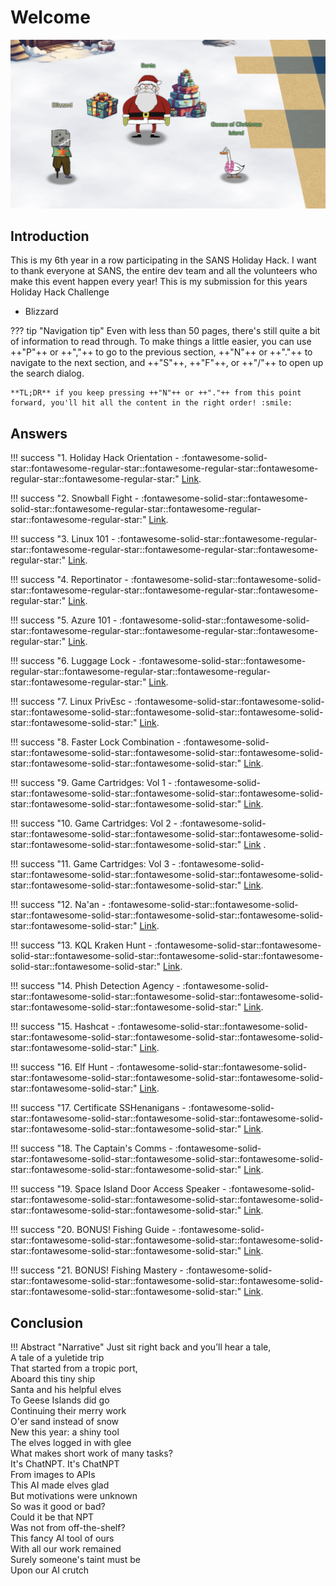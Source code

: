 # Welcome 

![Group photo](./img/misc/title_image.png)

## Introduction

This is my 6th year in a row participating in the SANS Holiday Hack. I want to thank everyone at SANS, the entire dev team and all the volunteers who make this event happen every year! This is my submission for this years Holiday Hack Challenge

- Blizzard

??? tip "Navigation tip"
    Even with less than 50 pages, there's still quite a bit of information to read through. To make things a little easier, you can use ++"P"++ or ++","++ to go to the previous section, ++"N"++ or ++"."++ to navigate to the next section, and ++"S"++, ++"F"++, or ++"/"++ to open up the search dialog.

    **TL;DR** if you keep pressing ++"N"++ or ++"."++ from this point forward, you'll hit all the content in the right order! :smile:

## Answers

!!! success "1. Holiday Hack Orientation - :fontawesome-solid-star::fontawesome-regular-star::fontawesome-regular-star::fontawesome-regular-star::fontawesome-regular-star:"
     [Link](./objectives/o1.md).

!!! success "2. Snowball Fight - :fontawesome-solid-star::fontawesome-solid-star::fontawesome-regular-star::fontawesome-regular-star::fontawesome-regular-star:"
     [Link](./objectives/o2.md).

!!! success "3. Linux 101 - :fontawesome-solid-star::fontawesome-regular-star::fontawesome-regular-star::fontawesome-regular-star::fontawesome-regular-star:"
      [Link](./objectives/o3.md).

!!! success "4. Reportinator - :fontawesome-solid-star::fontawesome-solid-star::fontawesome-regular-star::fontawesome-regular-star::fontawesome-regular-star:"
      [Link](./objectives/o4.md).

!!! success "5. Azure 101 - :fontawesome-solid-star::fontawesome-solid-star::fontawesome-regular-star::fontawesome-regular-star::fontawesome-regular-star:"
      [Link](./objectives/o5.md).

!!! success "6. Luggage Lock - :fontawesome-solid-star::fontawesome-regular-star::fontawesome-regular-star::fontawesome-regular-star::fontawesome-regular-star:"
      [Link](./objectives/o6.md).

!!! success "7. Linux PrivEsc - :fontawesome-solid-star::fontawesome-solid-star::fontawesome-solid-star::fontawesome-solid-star::fontawesome-solid-star::fontawesome-solid-star:"
      [Link](./objectives/o7.md).

!!! success "8. Faster Lock Combination - :fontawesome-solid-star::fontawesome-solid-star::fontawesome-solid-star::fontawesome-solid-star::fontawesome-solid-star::fontawesome-solid-star:"
      [Link](./objectives/o8.md).

!!! success "9. Game Cartridges: Vol 1 - :fontawesome-solid-star::fontawesome-solid-star::fontawesome-solid-star::fontawesome-solid-star::fontawesome-solid-star::fontawesome-solid-star:"
      [Link](./objectives/o9.md).

!!! success "10. Game Cartridges: Vol 2 - :fontawesome-solid-star::fontawesome-solid-star::fontawesome-solid-star::fontawesome-solid-star::fontawesome-solid-star::fontawesome-solid-star:"
      [Link](./objectives/o10.md)  .

!!! success "11. Game Cartridges: Vol 3 - :fontawesome-solid-star::fontawesome-solid-star::fontawesome-solid-star::fontawesome-solid-star::fontawesome-solid-star::fontawesome-solid-star:"
      [Link](./objectives/o11.md).

!!! success "12. Na'an - :fontawesome-solid-star::fontawesome-solid-star::fontawesome-solid-star::fontawesome-solid-star::fontawesome-solid-star::fontawesome-solid-star:"
      [Link](./objectives/o12.md).

!!! success "13. KQL Kraken Hunt - :fontawesome-solid-star::fontawesome-solid-star::fontawesome-solid-star::fontawesome-solid-star::fontawesome-solid-star::fontawesome-solid-star:"
      [Link](./objectives/o13.md).

!!! success "14. Phish Detection Agency - :fontawesome-solid-star::fontawesome-solid-star::fontawesome-solid-star::fontawesome-solid-star::fontawesome-solid-star::fontawesome-solid-star:"
      [Link](./objectives/o14.md).

!!! success "15. Hashcat - :fontawesome-solid-star::fontawesome-solid-star::fontawesome-solid-star::fontawesome-solid-star::fontawesome-solid-star::fontawesome-solid-star:"
      [Link](./objectives/o15.md).

!!! success "16. Elf Hunt - :fontawesome-solid-star::fontawesome-solid-star::fontawesome-solid-star::fontawesome-solid-star::fontawesome-solid-star::fontawesome-solid-star:"
      [Link](./objectives/o16.md).

!!! success "17. Certificate SSHenanigans - :fontawesome-solid-star::fontawesome-solid-star::fontawesome-solid-star::fontawesome-solid-star::fontawesome-solid-star::fontawesome-solid-star:"
      [Link](./objectives/o17.md).

!!! success "18. The Captain's Comms - :fontawesome-solid-star::fontawesome-solid-star::fontawesome-solid-star::fontawesome-solid-star::fontawesome-solid-star::fontawesome-solid-star:"
      [Link](./objectives/o18.md).

!!! success "19. Space Island Door Access Speaker - :fontawesome-solid-star::fontawesome-solid-star::fontawesome-solid-star::fontawesome-solid-star::fontawesome-solid-star::fontawesome-solid-star:"
      [Link](./objectives/o19.md).

!!! success "20. BONUS! Fishing Guide - :fontawesome-solid-star::fontawesome-solid-star::fontawesome-solid-star::fontawesome-solid-star::fontawesome-solid-star::fontawesome-solid-star:"
      [Link](./objectives/o20.md).

!!! success "21. BONUS! Fishing Mastery - :fontawesome-solid-star::fontawesome-solid-star::fontawesome-solid-star::fontawesome-solid-star::fontawesome-solid-star::fontawesome-solid-star:"
      [Link](./objectives/o21.md).

## Conclusion

!!! Abstract "Narrative"
    Just sit right back and you’ll hear a tale,<br>
    A tale of a yuletide trip<br>
    That started from a tropic port,<br>
    Aboard this tiny ship<br>
    Santa and his helpful elves<br>
    To Geese Islands did go<br>
    Continuing their merry work<br>
    O'er sand instead of snow<br>
    New this year: a shiny tool<br>
    The elves logged in with glee<br>
    What makes short work of many tasks?<br>
    It's ChatNPT. It's ChatNPT<br>
    From images to APIs<br>
    This AI made elves glad<br>
    But motivations were unknown<br>
    So was it good or bad?<br>
    Could it be that NPT<br>
    Was not from off-the-shelf?<br>
    This fancy AI tool of ours<br>
    With all our work remained<br>
    Surely someone's taint must be<br>
    Upon our AI crutch
